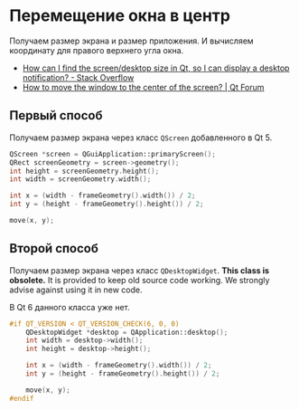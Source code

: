 # Перемещение окна в центр

Получаем размер экрана и размер приложения. И вычисляем координату для правого верхнего угла окна.

* [How can I find the screen/desktop size in Qt, so I can display a desktop notification? - Stack Overflow](https://stackoverflow.com/questions/18975734/how-can-i-find-the-screen-desktop-size-in-qt-so-i-can-display-a-desktop-notific/18975846)
* [How to move the window to the center of the screen? | Qt Forum](https://forum.qt.io/topic/21035/how-to-move-the-window-to-the-center-of-the-screen)

## Первый способ

Получаем размер экрана через класс `QScreen` добавленного в Qt 5.

```cpp
QScreen *screen = QGuiApplication::primaryScreen();
QRect screenGeometry = screen->geometry();
int height = screenGeometry.height();
int width = screenGeometry.width();

int x = (width - frameGeometry().width()) / 2;
int y = (height - frameGeometry().height()) / 2;

move(x, y);
```

## Второй способ

Получаем размер экрана через класс `QDesktopWidget`. **This class is obsolete.** It is provided to keep old source code working. We strongly advise against using it in new code.
 
В Qt 6 данного класса уже нет.

```cpp
#if QT_VERSION < QT_VERSION_CHECK(6, 0, 0)
    QDesktopWidget *desktop = QApplication::desktop();
    int width = desktop->width();
    int height = desktop->height();

    int x = (width - frameGeometry().width()) / 2;
    int y = (height - frameGeometry().height()) / 2;

    move(x, y);
#endif
```

